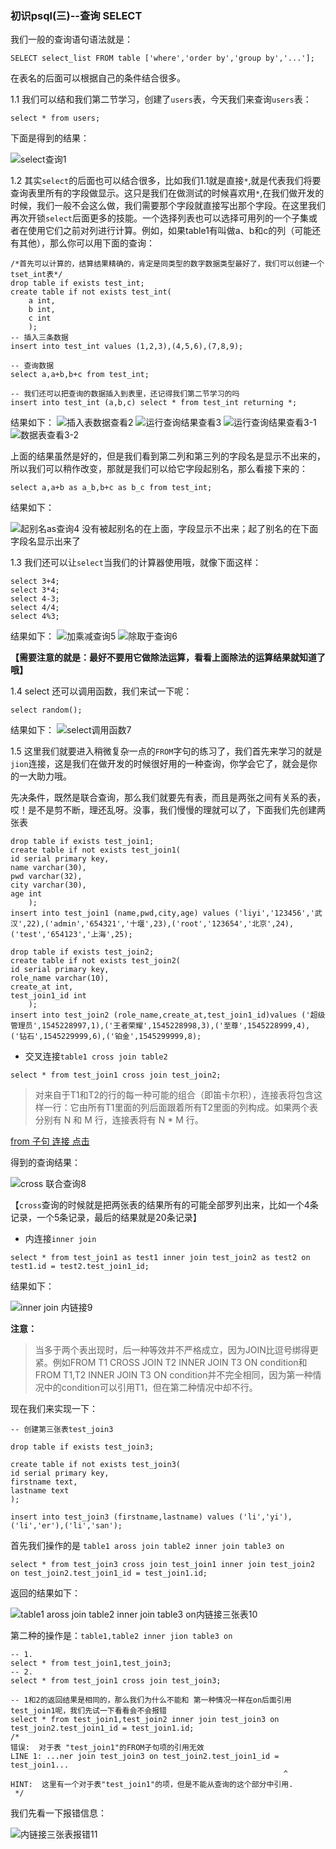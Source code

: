 ### 初识psql(三)--查询 SELECT
我们一般的查询语句语法就是：

```postgresql
SELECT select_list FROM table ['where','order by','group by','...'];
```
在表名的后面可以根据自己的条件结合很多。

1.1 我们可以结和我们第二节学习，创建了`users`表，今天我们来查询`users`表：

```postgresql
select * from users;
```
下面是得到的结果：

![select查询1](psql_test24.png)

1.2 其实`select`的后面也可以结合很多，比如我们1.1就是直接`*`,就是代表我们将要查询表里所有的字段做显示。这只是我们在做测试的时候喜欢用`*`,在我们做开发的时候，我们一般不会这么做，我们需要那个字段就直接写出那个字段。在这里我们再次开锁`select`后面更多的技能。一个选择列表也可以选择可用列的一个子集或者在使用它们之前对列进行计算。例如，如果table1有叫做a、b和c的列（可能还有其他），那么你可以用下面的查询：

```postgresql
/*首先可以计算的，结算结果精确的，肯定是同类型的数字数据类型最好了，我们可以创建一个tset_int表*/
drop table if exists test_int;
create table if not exists test_int(
    a int,
    b int,
    c int
    );
-- 插入三条数据
insert into test_int values (1,2,3),(4,5,6),(7,8,9);

-- 查询数据
select a,a+b,b+c from test_int;

-- 我们还可以把查询的数据插入到表里，还记得我们第二节学习的吗
insert into test_int (a,b,c) select * from test_int returning *;
```
结果如下：
![插入表数据查看2](psql_test25.png)
![运行查询结果查看3](psql_test26.png)
![运行查询结果查看3-1](psql_test33.png)
![数据表查看3-2](psql_test34.png)

上面的结果虽然是好的，但是我们看到第二列和第三列的字段名是显示不出来的，所以我们可以稍作改变，那就是我们可以给它字段起别名，那么看接下来的：

```postgresql
select a,a+b as a_b,b+c as b_c from test_int;
```
结果如下：

![起别名as查询4](psql_test27.png)
没有被起别名的在上面，字段显示不出来；起了别名的在下面字段名显示出来了

1.3 我们还可以让`select`当我们的计算器使用哦，就像下面这样：

```postgresql
select 3+4;
select 3*4;
select 4-3;
select 4/4;
select 4%3;
```
结果如下：
![加乘减查询5](psql_test28.png)
![除取于查询6](psql_test29.png)

**【需要注意的就是：最好不要用它做除法运算，看看上面除法的运算结果就知道了哦】**

1.4  select 还可以调用函数，我们来试一下呢：

```postgresql
select random();
```
结果如下：
![select调用函数7](psql_test30.png)

1.5 这里我们就要进入稍微复杂一点的`FROM`字句的练习了，我们首先来学习的就是`jion`连接，这是我们在做开发的时候很好用的一种查询，你学会它了，就会是你的一大助力哦。

先决条件，既然是联合查询，那么我们就要先有表，而且是两张之间有关系的表，哎！是不是剪不断，理还乱呀。没事，我们慢慢的理就可以了，下面我们先创建两张表

```postgresql
drop table if exists test_join1;
create table if not exists test_join1(
id serial primary key,
name varchar(30),
pwd varchar(32),
city varchar(30),
age int
    );
insert into test_join1 (name,pwd,city,age) values ('liyi','123456','武汉',22),('admin','654321','十堰',23),('root','123654','北京',24),('test','654123','上海',25);

drop table if exists test_join2;
create table if not exists test_join2(
id serial primary key,
role_name varchar(10),
create_at int,
test_join1_id int
    );
insert into test_join2 (role_name,create_at,test_join1_id)values ('超级管理员',1545228997,1),('王者荣耀',1545228998,3),('至尊',1545228999,4),('钻石',1545229999,6),('铂金',1545299999,8);
```
- 交叉连接`table1 cross join table2`

```postgres
select * from test_join1 cross join test_join2;
```
> 对来自于T1和T2的行的每一种可能的组合（即笛卡尔积），连接表将包含这样一行：它由所有T1里面的列后面跟着所有T2里面的列构成。如果两个表分别有 N 和 M 行，连接表将有 N * M 行。

[from 子句 连接 点击](http://www.postgres.cn/docs/10/queries-table-expressions.html)

得到的查询结果：

![cross 联合查询8](psql_test31.png)

【`cross`查询的时候就是把两张表的结果所有的可能全部罗列出来，比如一个4条记录，一个5条记录，最后的结果就是20条记录】

- 内连接`inner join`

```postgres
select * from test_join1 as test1 inner join test_join2 as test2 on test1.id = test2.test_join1_id;
```
结果如下：

![`inner join` 内链接9](psql_test32.png)

**注意：**
> 当多于两个表出现时，后一种等效并不严格成立，因为JOIN比逗号绑得更紧。例如FROM T1 CROSS JOIN T2 INNER JOIN T3 ON condition和FROM T1,T2 INNER JOIN T3 ON condition并不完全相同，因为第一种情况中的condition可以引用T1，但在第二种情况中却不行。

现在我们来实现一下：

```postgres
-- 创建第三张表test_join3

drop table if exists test_join3;

create table if not exists test_join3(
id serial primary key,
firstname text,
lastname text
);

insert into test_join3 (firstname,lastname) values ('li','yi'),('li','er'),('li','san');
```

首先我们操作的是 `table1 aross join table2 inner join table3 on`

```postgres
select * from test_join3 cross join test_join1 inner join test_join2 on test_join2.test_join1_id = test_join1.id;
```

返回的结果如下：

![`table1 aross join table2 inner join table3 on`内链接三张表10](psql_test35.png)

第二种的操作是：`table1,table2 inner jion table3 on`

```postgres
-- 1.
select * from test_join1,test_join3;
-- 2.
select * from test_join1 cross join test_join3;

-- 1和2的返回结果是相同的，那么我们为什么不能和 第一种情况一样在on后面引用test_join1呢，我们先试一下看看会不会报错
select * from test_join1,test_join2 inner join test_join3 on test_join2.test_join1_id = test_join1.id;
/*
错误:  对于表 "test_join1"的FROM子句项的引用无效
LINE 1: ...ner join test_join3 on test_join2.test_join1_id = test_join1...
                                                             ^
HINT:  这里有一个对于表"test_join1"的项，但是不能从查询的这个部分中引用.
 */

```
我们先看一下报错信息：

![内链接三张表报错11](psql_test36.png)

